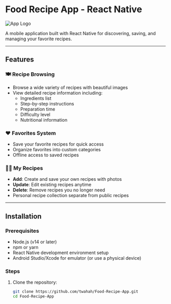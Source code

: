 # Food Recipe App - React Native  
![App Logo](https://via.placeholder.com/150) <!-- Replace with your actual logo -->

A mobile application built with React Native for discovering, saving, and managing your favorite recipes.

---

## Features

### 🍽️ Recipe Browsing
- Browse a wide variety of recipes with beautiful images
- View detailed recipe information including:
  - Ingredients list
  - Step-by-step instructions
  - Preparation time
  - Difficulty level
  - Nutritional information

### ❤️ Favorites System
- Save your favorite recipes for quick access
- Organize favorites into custom categories
- Offline access to saved recipes

### 👩‍🍳 My Recipes
- **Add**: Create and save your own recipes with photos
- **Update**: Edit existing recipes anytime
- **Delete**: Remove recipes you no longer need
- Personal recipe collection separate from public recipes

---

## Installation

### Prerequisites
- Node.js (v14 or later)
- npm or yarn
- React Native development environment setup
- Android Studio/Xcode for emulator (or use a physical device)

### Steps

1. Clone the repository:
   ```bash
   git clone https://github.com/twahah/Food-Recipe-App.git
   cd Food-Recipe-App
